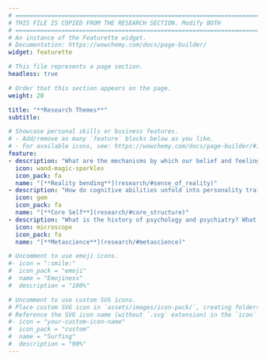 ```yaml
---
# =============================================================================
# THIS FILE IS COPIED FROM THE RESEARCH SECTION. Modify BOTH
# =============================================================================
# An instance of the Featurette widget.
# Documentation: https://wowchemy.com/docs/page-builder/
widget: featurette

# This file represents a page section.
headless: true

# Order that this section appears on the page.
weight: 20

title: "**Research Themes**"
subtitle:

# Showcase personal skills or business features.
# - Add/remove as many `feature` blocks below as you like.
# - For available icons, see: https://wowchemy.com/docs/page-builder/#icons
feature:
- description: "What are the mechanisms by which our belief and feeling of reality can be altered? What are the consequences?"
  icon: wand-magic-sparkles
  icon_pack: fa
  name: "[**Reality bending**](research/#sense_of_reality)"
- description: "How do cognitive abilities unfold into personality traits and metastable neuropsychological profiles?"
  icon: gem
  icon_pack: fa
  name: "[**Core Self**](research/#core_structure)"
- description: "What is the history of psychology and psychiatry? What are the methods and tools of tomorrow?"
  icon: microscope
  icon_pack: fa
  name: "[**Metascience**](research/#metascience)"

# Uncomment to use emoji icons.
#- icon = ":smile:"
#  icon_pack = "emoji"
#  name = "Emojiness"
#  description = "100%"

# Uncomment to use custom SVG icons.
# Place custom SVG icon in `assets/images/icon-pack/`, creating folders if necessary.
# Reference the SVG icon name (without `.svg` extension) in the `icon` field.
#- icon = "your-custom-icon-name"
#  icon_pack = "custom"
#  name = "Surfing"
#  description = "90%"
---
```

